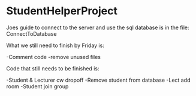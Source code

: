 # StudentHelperProject

Joes guide to connect to the server and use the sql database is in the file: ConnectToDatabase

What we still need to finish by Friday is:

-Comment code
-remove unused files

Code that still needs to be finished is:
 
-Student & Lecturer cw dropoff 
-Remove student from database
-Lect add room
-Student join group





